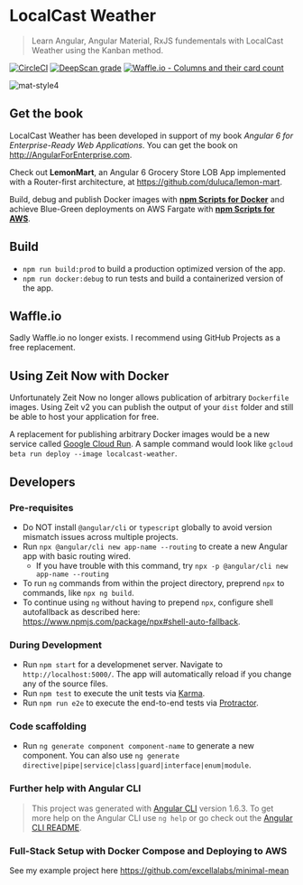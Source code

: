 # LocalCast Weather
> Learn Angular, Angular Material, RxJS fundementals with LocalCast Weather using the Kanban method.

[![CircleCI](https://circleci.com/gh/duluca/local-weather-app.svg?style=svg)](https://circleci.com/gh/duluca/local-weather-app)
[![DeepScan grade](https://deepscan.io/api/teams/1906/projects/5034/branches/39254/badge/grade.svg)](https://deepscan.io/dashboard#view=project&tid=1906&pid=5034&bid=39254)
[![Waffle.io - Columns and their card count](https://badge.waffle.io/duluca/local-weather-app.svg?columns=all)](https://waffle.io/duluca/local-weather-app)

![mat-style4](https://user-images.githubusercontent.com/822159/56008986-210ad880-5cac-11e9-812f-6514b2dc0f97.PNG)

## Get the book
LocalCast Weather has been developed in support of my book _Angular 6 for Enterprise-Ready Web Applications_. You can get the book on http://AngularForEnterprise.com.

Check out **LemonMart**, an Angular 6 Grocery Store LOB App implemented with a Router-first architecture, at https://github.com/duluca/lemon-mart.

Build, debug and publish Docker images with [**npm Scripts for Docker**](bit.ly/npmScriptsForDocker) and achieve Blue-Green deployments on AWS Fargate with [**npm Scripts for AWS**](bit.ly/npmScriptsForAWS).

## Build
- `npm run build:prod` to build a production optimized version of the app.
- `npm run docker:debug` to run tests and build a containerized version of the app.

## Waffle.io
Sadly Waffle.io no longer exists. I recommend using GitHub Projects as a free replacement.

## Using Zeit Now with Docker
Unfortunately Zeit Now no longer allows publication of arbitrary `Dockerfile` images. Using Zeit v2 you can publish the output of your `dist` folder and still be able to host your application for free.

A replacement for publishing arbitrary Docker images would be a new service called [Google Cloud Run](https://cloud.google.com/run/). A sample command would look like `gcloud beta run deploy --image localcast-weather`.

## Developers
### Pre-requisites
- Do NOT install `@angular/cli` or `typescript` globally to avoid version mismatch issues across multiple projects.
- Run `npx @angular/cli new app-name --routing` to create a new Angular app with basic routing wired.
  - If you have trouble with this command, try `npx -p @angular/cli new app-name --routing`
- To run `ng` commands from within the project directory, preprend `npx` to commands, like `npx ng build`.
- To continue using `ng` without having to prepend `npx`, configure shell autofallback as described here: https://www.npmjs.com/package/npx#shell-auto-fallback.
### During Development
- Run `npm start` for a developmenet server. Navigate to `http://localhost:5000/`. The app will automatically reload if you change any of the source files.
- Run `npm test` to execute the unit tests via [Karma](https://karma-runner.github.io).
- Run `npm run e2e` to execute the end-to-end tests via [Protractor](http://www.protractortest.org/).
### Code scaffolding
- Run `ng generate component component-name` to generate a new component. You can also use `ng generate directive|pipe|service|class|guard|interface|enum|module`.
### Further help with Angular CLI
> This project was generated with [Angular CLI](https://github.com/angular/angular-cli) version 1.6.3.
To get more help on the Angular CLI use `ng help` or go check out the [Angular CLI README](https://github.com/angular/angular-cli/blob/master/README.md).
### Full-Stack Setup with Docker Compose and Deploying to AWS
See my example project here https://github.com/excellalabs/minimal-mean
